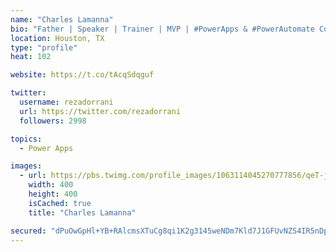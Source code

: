 ```yaml
---
name: "Charles Lamanna"
bio: "Father | Speaker | Trainer | MVP | #PowerApps & #PowerAutomate Community Super User | YouTuber Right-pointing triangle http://youtube.com/c/rezadorrani | Learn - Share - Clockwise rightwards and leftwards open circle arrows"
location: Houston, TX
type: "profile"
heat: 102

website: https://t.co/tAcqSdqguf

twitter:
  username: rezadorrani
  url: https://twitter.com/rezadorrani
  followers: 2998

topics:
  - Power Apps

images:
  - url: https://pbs.twimg.com/profile_images/1063114045270777856/qeT-jpWr_400x400.jpg
    width: 400
    height: 400
    isCached: true
    title: "Charles Lamanna"

secured: "dPuOwGpHl+YB+RAlcmsXTuCg8qi1K2g3145weNDm7Kld7J1GFUvNZS4IR5nDpID80LPoFG+yb/xuTfDFizcSoHvK+jEjSBaNeWwDLuSUhAWnNAaGeKnRtRHwCkZ+eEP25owlWSbKHb1h/ge9b1TG+92zkjObO3vQl9vQDrDxl5Hv42n5pRxoOP8vWBh/khIeqVYqDtVs+eQF/NNeI/H2GiPiRnAD0isXJoignnAIgxJybsn6jJRJiPVOqAH+Eof61iNzIEWS358Y0shbC1tDSes7Uk09HnHbd9YOOJE3rP953FWfzL1EZgcJIVzIT1C77y5VfFBSEagi2jx3f54HOfBI8LqnZ5WKLhp1nN+IQBh80cVGUxLak3I+YthN/9WiBbmwsM5r+zIQzfyQetXmqhyagp2O8njy1COk2ietK14=;+9Vue+dY8XVgKrv2U5d5qA=="
---
```


